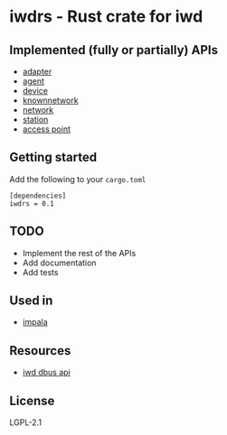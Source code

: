 # iwdrs - Rust crate for iwd

## Implemented (fully or partially) APIs

- [adapter](https://git.kernel.org/pub/scm/network/wireless/iwd.git/tree/doc/adapter-api.txt)
- [agent](https://git.kernel.org/pub/scm/network/wireless/iwd.git/tree/doc/agent-api.txt)
- [device](https://git.kernel.org/pub/scm/network/wireless/iwd.git/tree/doc/device-api.txt)
- [knownnetwork](https://git.kernel.org/pub/scm/network/wireless/iwd.git/tree/doc/knownnetwork-api.txt)
- [network](https://git.kernel.org/pub/scm/network/wireless/iwd.git/tree/doc/network-api.txt)
- [station](https://git.kernel.org/pub/scm/network/wireless/iwd.git/tree/doc/station-api.txt)
- [access point](https://git.kernel.org/pub/scm/network/wireless/iwd.git/tree/doc/access-point-api.txt)

## Getting started

Add the following to your `cargo.toml`

```
[dependencies]
iwdrs = 0.1
```

## TODO

- Implement the rest of the APIs
- Add documentation
- Add tests

## Used in

- [impala](https://github.com/pythops/impala)

## Resources

- [iwd dbus api](https://git.kernel.org/pub/scm/network/wireless/iwd.git/tree/doc)

## License

LGPL-2.1
